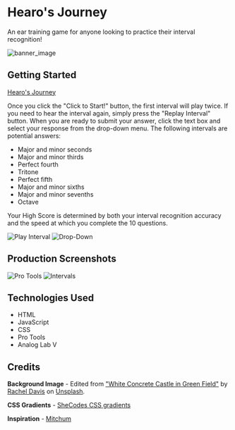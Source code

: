 # Hearo's Journey
An ear training game for anyone looking to practice their interval recognition!

![banner_image](https://i.imgur.com/zJUR1O2.png)

## Getting Started
[Hearo's Journey](https://hearos-journey.onrender.com)

Once you click the "Click to Start!" button, the first interval will play twice. If you need to hear the interval again, simply press the "Replay Interval" button. When you are ready to submit your answer, click the text box and select your response from the drop-down menu. The following intervals are potential answers:

- Major and minor seconds
- Major and minor thirds
- Perfect fourth
- Tritone
- Perfect fifth
- Major and minor sixths
- Major and minor sevenths
- Octave

Your High Score is determined by both your interval recognition accuracy and the speed at which you complete the 10 questions.

![Play Interval](https://i.imgur.com/Dz15ZIC.png)
![Drop-Down](https://i.imgur.com/gtZJLgl.png)

## Production Screenshots

![Pro Tools](https://i.imgur.com/k0oIJH0.png)
![Intervals](https://i.imgur.com/nFrzmhL.png)

## Technologies Used
* HTML
* JavaScript
* CSS
* Pro Tools
* Analog Lab V

## Credits

**Background Image** - Edited from ["White Concrete Castle in Green Field"](https://unsplash.com/photos/tn2rBnvIl9I) by [Rachel Davis](https://unsplash.com/@rmaedavis) on [Unsplash](https://unsplash.com/).

**CSS Gradients** - [SheCodes CSS gradients](https://gradients.shecodes.io/)

**Inspiration** - [Mitchum](https://mitchum.blog/)
